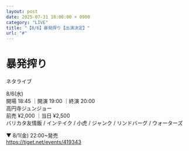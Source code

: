 ```yaml
---
layout: post
date: 2025-07-31 18:00:00 + 0900
category: "LIVE"
title: "【8/6】暴発搾り【出演決定】"
url: "#"
---
```


# 暴発搾り<br>

ネタライブ

<i class="fa-regular fa-calendar-alt"></i> 8/6(水)<br>
<i class="fa-regular fa-clock"></i> 開場 18:45 ｜開演 19:00 ｜終演 20:00 <br>
<i class="fa-solid fa-location-dot"></i> 高円寺ジュンジョー<br>
<i class="fa-solid fa-ticket"></i> 前売 ¥2,000 ｜当日 ¥2,500<br>
<i class="fa-solid fa-users"></i> バリカタ友情飯 / インテイク / 小虎 / ジャンク / リンドバーグ / ウォーターズ

▼ 8/1(金) 22:00~発売<br>
<https://tiget.net/events/419343>
